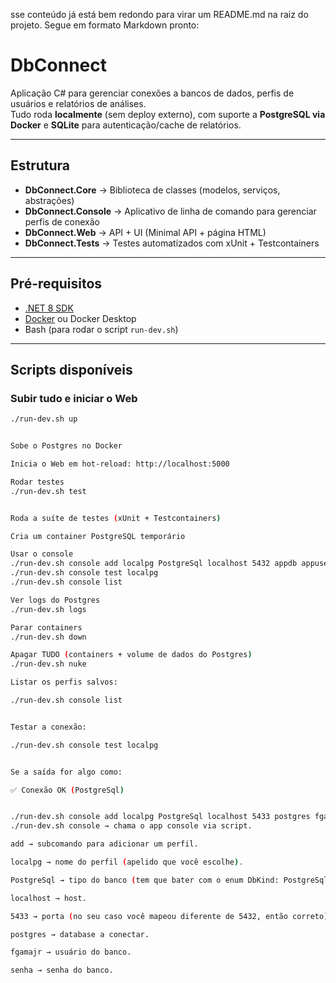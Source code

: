 sse conteúdo já está bem redondo para virar um README.md na raiz do projeto.
Segue em formato Markdown pronto:

# DbConnect

Aplicação C# para gerenciar conexões a bancos de dados, perfis de usuários e relatórios de análises.  
Tudo roda **localmente** (sem deploy externo), com suporte a **PostgreSQL via Docker** e **SQLite** para autenticação/cache de relatórios.

---

## Estrutura

- **DbConnect.Core** → Biblioteca de classes (modelos, serviços, abstrações)
- **DbConnect.Console** → Aplicativo de linha de comando para gerenciar perfis de conexão
- **DbConnect.Web** → API + UI (Minimal API + página HTML)
- **DbConnect.Tests** → Testes automatizados com xUnit + Testcontainers

---

## Pré-requisitos

- [.NET 8 SDK](https://dotnet.microsoft.com/en-us/download/dotnet/8.0)
- [Docker](https://docs.docker.com/get-docker/) ou Docker Desktop
- Bash (para rodar o script `run-dev.sh`)

---

## Scripts disponíveis

### Subir tudo e iniciar o Web
```bash
./run-dev.sh up


Sobe o Postgres no Docker

Inicia o Web em hot-reload: http://localhost:5000

Rodar testes
./run-dev.sh test


Roda a suíte de testes (xUnit + Testcontainers)

Cria um container PostgreSQL temporário

Usar o console
./run-dev.sh console add localpg PostgreSql localhost 5432 appdb appuser apppass
./run-dev.sh console test localpg
./run-dev.sh console list

Ver logs do Postgres
./run-dev.sh logs

Parar containers
./run-dev.sh down

Apagar TUDO (containers + volume de dados do Postgres)
./run-dev.sh nuke

Listar os perfis salvos:

./run-dev.sh console list


Testar a conexão:

./run-dev.sh console test localpg


Se a saída for algo como:

✅ Conexão OK (PostgreSql)


./run-dev.sh console add localpg PostgreSql localhost 5433 postgres fgamajr senha
./run-dev.sh console → chama o app console via script.

add → subcomando para adicionar um perfil.

localpg → nome do perfil (apelido que você escolhe).

PostgreSql → tipo do banco (tem que bater com o enum DbKind: PostgreSql, SqlServer, MySql, Sqlite).

localhost → host.

5433 → porta (no seu caso você mapeou diferente de 5432, então correto).

postgres → database a conectar.

fgamajr → usuário do banco.

senha → senha do banco.

